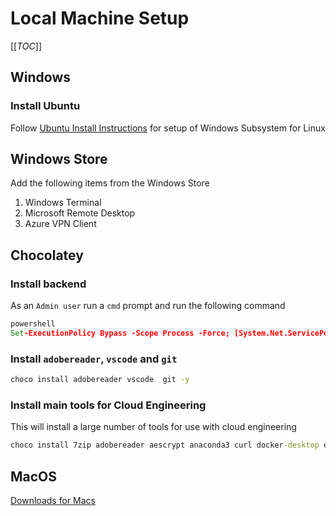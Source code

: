 # Local Machine Setup
[[_TOC_]]

## Windows

### Install Ubuntu

Follow [Ubuntu Install Instructions](https://ubuntu.com/wsl) for setup of Windows Subsystem for Linux

## Windows Store
Add the following items from the Windows Store


1. Windows Terminal
1. Microsoft Remote Desktop
1. Azure VPN Client

## Chocolatey

### Install backend

As an `Admin user` run a `cmd` prompt and run the following command

```cmd
powershell
Set-ExecutionPolicy Bypass -Scope Process -Force; [System.Net.ServicePointManager]::SecurityProtocol = [System.Net.ServicePointManager]::SecurityProtocol -bor 3072; iex ((New-Object System.Net.WebClient).DownloadString('https://community.chocolatey.org/install.ps1'))
```

### Install `adobereader`, `vscode` and `git`

``` cmd 
choco install adobereader vscode  git -y
```


### Install main tools for Cloud Engineering

This will install a large number of tools for use with cloud engineering

``` cmd
choco install 7zip adobereader aescrypt anaconda3 curl docker-desktop dotnetcore-3.1-sdk dotnetcore-sdk dotnetfx eksctl gcloudsdk git git-credential-manager-for-windows golang GoogleChrome graphviz hugo-extended kind kubernetes-cli kubernetes-helm lastpass Minikube mongodb mysql mysql-connector netfx-4.7.2 network-miner nodejs powershell-core putty python3 sqlserver-odbcdriver terraform terraform-docs vscode WestwindWebSurge winmerge winscp zoom -y
```

## MacOS

[Downloads for Macs](/ce02-wiki/Computer-Fundamentals/Local-Machine-Setup/Downloads-for-Macs)